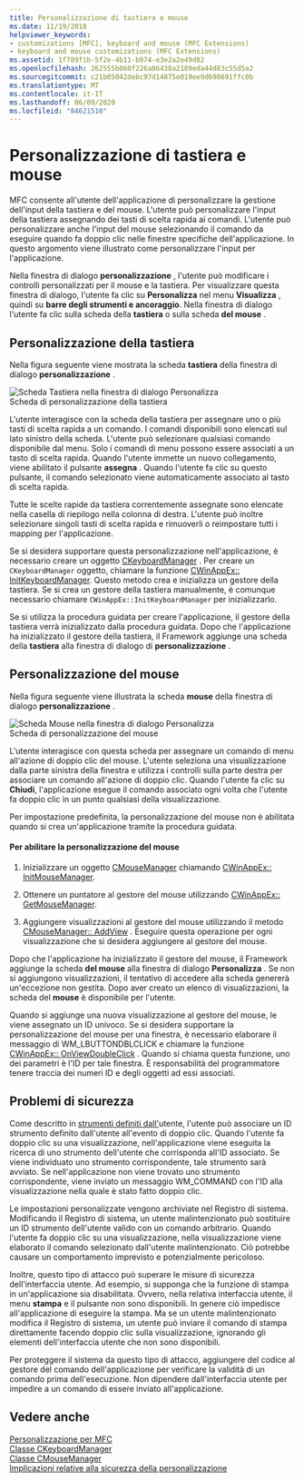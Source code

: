 ```yaml
---
title: Personalizzazione di tastiera e mouse
ms.date: 11/19/2018
helpviewer_keywords:
- customizations [MFC], keyboard and mouse (MFC Extensions)
- keyboard and mouse customizations (MFC Extensions)
ms.assetid: 1f789f1b-5f2e-4b11-b974-e3e2a2e49d82
ms.openlocfilehash: 262555b060f226a86438a2189eda44d83c55d5a2
ms.sourcegitcommit: c21b05042debc97d14875e019ee9d698691ffc0b
ms.translationtype: MT
ms.contentlocale: it-IT
ms.lasthandoff: 06/09/2020
ms.locfileid: "84621510"
---
```

# <a name="keyboard-and-mouse-customization"></a>Personalizzazione di tastiera e mouse

MFC consente all'utente dell'applicazione di personalizzare la gestione dell'input della tastiera e del mouse. L'utente può personalizzare l'input della tastiera assegnando dei tasti di scelta rapida ai comandi. L'utente può personalizzare anche l'input del mouse selezionando il comando da eseguire quando fa doppio clic nelle finestre specifiche dell'applicazione. In questo argomento viene illustrato come personalizzare l'input per l'applicazione.

Nella finestra di dialogo **personalizzazione** , l'utente può modificare i controlli personalizzati per il mouse e la tastiera. Per visualizzare questa finestra di dialogo, l'utente fa clic su **Personalizza** nel menu **Visualizza** , quindi su **barre degli strumenti e ancoraggio**. Nella finestra di dialogo l'utente fa clic sulla scheda della **tastiera** o sulla scheda **del mouse** .

## <a name="keyboard-customization"></a>Personalizzazione della tastiera

Nella figura seguente viene mostrata la scheda **tastiera** della finestra di dialogo **personalizzazione** .

![Scheda Tastiera nella finestra di dialogo Personalizza](../mfc/media/mfcnextkeyboardtab.png "Scheda Tastiera nella finestra di dialogo Personalizza") <br/>
Scheda di personalizzazione della tastiera

L'utente interagisce con la scheda della tastiera per assegnare uno o più tasti di scelta rapida a un comando. I comandi disponibili sono elencati sul lato sinistro della scheda. L'utente può selezionare qualsiasi comando disponibile dal menu. Solo i comandi di menu possono essere associati a un tasto di scelta rapida. Quando l'utente immette un nuovo collegamento, viene abilitato il pulsante **assegna** . Quando l'utente fa clic su questo pulsante, il comando selezionato viene automaticamente associato al tasto di scelta rapida.

Tutte le scelte rapide da tastiera correntemente assegnate sono elencate nella casella di riepilogo nella colonna di destra. L'utente può inoltre selezionare singoli tasti di scelta rapida e rimuoverli o reimpostare tutti i mapping per l'applicazione.

Se si desidera supportare questa personalizzazione nell'applicazione, è necessario creare un oggetto [CKeyboardManager](reference/ckeyboardmanager-class.md) . Per creare un `CKeyboardManager` oggetto, chiamare la funzione [CWinAppEx:: InitKeyboardManager](reference/cwinappex-class.md#initkeyboardmanager). Questo metodo crea e inizializza un gestore della tastiera. Se si crea un gestore della tastiera manualmente, è comunque necessario chiamare `CWinAppEx::InitKeyboardManager` per inizializzarlo.

Se si utilizza la procedura guidata per creare l'applicazione, il gestore della tastiera verrà inizializzato dalla procedura guidata. Dopo che l'applicazione ha inizializzato il gestore della tastiera, il Framework aggiunge una scheda della **tastiera** alla finestra di dialogo di **personalizzazione** .

## <a name="mouse-customization"></a>Personalizzazione del mouse

Nella figura seguente viene illustrata la scheda **mouse** della finestra di dialogo **personalizzazione** .

![Scheda Mouse nella finestra di dialogo Personalizza](../mfc/media/mfcnextmousetab.png "Scheda Mouse nella finestra di dialogo Personalizza") <br/>
Scheda di personalizzazione del mouse

L'utente interagisce con questa scheda per assegnare un comando di menu all'azione di doppio clic del mouse. L'utente seleziona una visualizzazione dalla parte sinistra della finestra e utilizza i controlli sulla parte destra per associare un comando all'azione di doppio clic. Quando l'utente fa clic su **Chiudi**, l'applicazione esegue il comando associato ogni volta che l'utente fa doppio clic in un punto qualsiasi della visualizzazione.

Per impostazione predefinita, la personalizzazione del mouse non è abilitata quando si crea un'applicazione tramite la procedura guidata.

#### <a name="to-enable-mouse-customization"></a>Per abilitare la personalizzazione del mouse

1. Inizializzare un oggetto [CMouseManager](reference/cmousemanager-class.md) chiamando [CWinAppEx:: InitMouseManager](reference/cwinappex-class.md#initmousemanager).

1. Ottenere un puntatore al gestore del mouse utilizzando [CWinAppEx:: GetMouseManager](reference/cwinappex-class.md#getmousemanager).

1. Aggiungere visualizzazioni al gestore del mouse utilizzando il metodo [CMouseManager:: AddView](reference/cmousemanager-class.md#addview) . Eseguire questa operazione per ogni visualizzazione che si desidera aggiungere al gestore del mouse.

Dopo che l'applicazione ha inizializzato il gestore del mouse, il Framework aggiunge la scheda **del mouse** alla finestra di dialogo **Personalizza** . Se non si aggiungono visualizzazioni, il tentativo di accedere alla scheda genererà un'eccezione non gestita. Dopo aver creato un elenco di visualizzazioni, la scheda del **mouse** è disponibile per l'utente.

Quando si aggiunge una nuova visualizzazione al gestore del mouse, le viene assegnato un ID univoco. Se si desidera supportare la personalizzazione del mouse per una finestra, è necessario elaborare il messaggio di WM_LBUTTONDBLCLICK e chiamare la funzione [CWinAppEx:: OnViewDoubleClick](reference/cwinappex-class.md#onviewdoubleclick) . Quando si chiama questa funzione, uno dei parametri è l'ID per tale finestra. È responsabilità del programmatore tenere traccia dei numeri ID e degli oggetti ad essi associati.

## <a name="security-concerns"></a>Problemi di sicurezza

Come descritto in [strumenti definiti dall'](user-defined-tools.md)utente, l'utente può associare un ID strumento definito dall'utente all'evento di doppio clic. Quando l'utente fa doppio clic su una visualizzazione, nell'applicazione viene eseguita la ricerca di uno strumento dell'utente che corrisponda all'ID associato. Se viene individuato uno strumento corrispondente, tale strumento sarà avviato. Se nell'applicazione non viene trovato uno strumento corrispondente, viene inviato un messaggio WM_COMMAND con l'ID alla visualizzazione nella quale è stato fatto doppio clic.

Le impostazioni personalizzate vengono archiviate nel Registro di sistema. Modificando il Registro di sistema, un utente malintenzionato può sostituire un ID strumento dell'utente valido con un comando arbitrario. Quando l'utente fa doppio clic su una visualizzazione, nella visualizzazione viene elaborato il comando selezionato dall'utente malintenzionato. Ciò potrebbe causare un comportamento imprevisto e potenzialmente pericoloso.

Inoltre, questo tipo di attacco può superare le misure di sicurezza dell'interfaccia utente. Ad esempio, si supponga che la funzione di stampa in un'applicazione sia disabilitata. Ovvero, nella relativa interfaccia utente, il menu **stampa** e il pulsante non sono disponibili. In genere ciò impedisce all'applicazione di eseguire la stampa. Ma se un utente malintenzionato modifica il Registro di sistema, un utente può inviare il comando di stampa direttamente facendo doppio clic sulla visualizzazione, ignorando gli elementi dell'interfaccia utente che non sono disponibili.

Per proteggere il sistema da questo tipo di attacco, aggiungere del codice al gestore del comando dell'applicazione per verificare la validità di un comando prima dell'esecuzione. Non dipendere dall'interfaccia utente per impedire a un comando di essere inviato all'applicazione.

## <a name="see-also"></a>Vedere anche

[Personalizzazione per MFC](customization-for-mfc.md)<br/>
[Classe CKeyboardManager](reference/ckeyboardmanager-class.md)<br/>
[Classe CMouseManager](reference/cmousemanager-class.md)<br/>
[Implicazioni relative alla sicurezza della personalizzazione](security-implications-of-customization.md)
